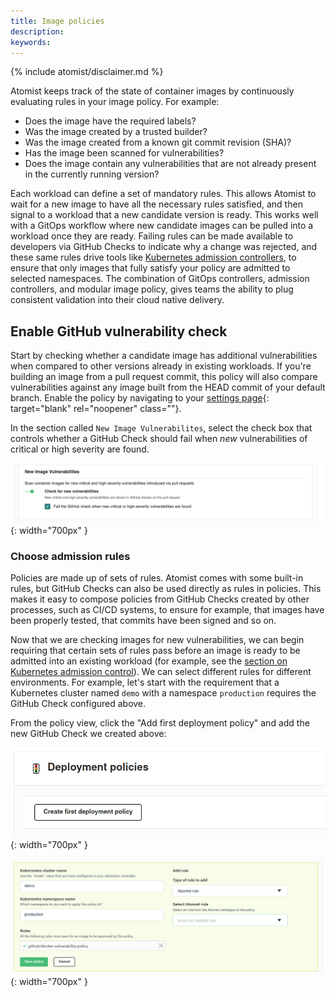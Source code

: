 ```yaml
---
title: Image policies
description:
keywords:
---
```


{% include atomist/disclaimer.md %}

Atomist keeps track of the state of container images by continuously evaluating
rules in your image policy. For example:

- Does the image have the required labels?
- Was the image created by a trusted builder?
- Was the image created from a known git commit revision (SHA)?
- Has the image been scanned for vulnerabilities?
- Does the image contain any vulnerabilities that are not already present in the
  currently running version?

Each workload can define a set of mandatory rules. This allows Atomist to wait
for a new image to have all the necessary rules satisfied, and then signal to a
workload that a new candidate version is ready. This works well with a GitOps
workflow where new candidate images can be pulled into a workload once they are
ready. Failing rules can be made available to developers via GitHub Checks to
indicate why a change was rejected, and these same rules drive tools like
[Kubernetes admission controllers](../integrate/kubernetes.md), to ensure that only images
that fully satisfy your policy are admitted to selected namespaces. The
combination of GitOps controllers, admission controllers, and modular image
policy, gives teams the ability to plug consistent validation into their cloud
native delivery.

## Enable GitHub vulnerability check

Start by checking whether a candidate image has additional vulnerabilities when
compared to other versions already in existing workloads. If you're building an
image from a pull request commit, this policy will also compare vulnerabilities
against any image built from the HEAD commit of your default branch. Enable the
policy by navigating to your
[settings page](https://dso.docker.com/r/auth/policies){: target="blank"
rel="noopener" class=""}.

In the section called `New Image Vulnerabilites`, select the check box that
controls whether a GitHub Check should fail when _new_ vulnerabilities of
critical or high severity are found.

![enable-check-run](images/enable-check-run.png){: width="700px" }

### Choose admission rules

Policies are made up of sets of rules. Atomist comes with some built-in rules,
but GitHub Checks can also be used directly as rules in policies. This makes it
easy to compose policies from GitHub Checks created by other processes, such as
CI/CD systems, to ensure for example, that images have been properly tested,
that commits have been signed and so on.

Now that we are checking images for new vulnerabilities, we can begin requiring
that certain sets of rules pass before an image is ready to be admitted into an
existing workload (for example, see the
[section on Kubernetes admission control](../integrate/kubernetes.md)). We can select
different rules for different environments. For example, let's start with the
requirement that a Kubernetes cluster named `demo` with a namespace `production`
requires the GitHub Check configured above.

From the policy view, click the "Add first deployment policy" and add the new
GitHub Check we created above:

![add-first-policy](images/add-first-policy.png){: width="700px" }

![configure-policy](images/configure-new-policy.png){: width="700px" }

